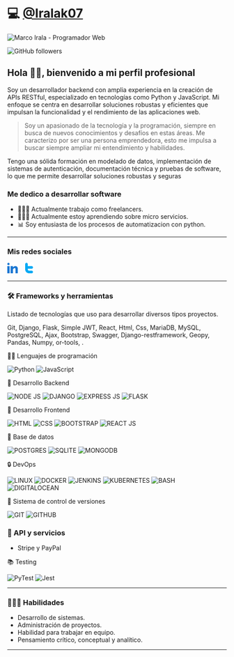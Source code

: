 # :computer: [@Iralak07](https://github.com/Iralak07)

![Marco Irala - Programador Web](https://www.michaelpage.com.au/sites/michaelpage.com.au/files/styles/advice_node_desktop/public/2022-01/Software%20Developer.jpg.webp?itok=FMZ_gBBGg)

![GitHub followers](https://img.shields.io/github/followers/Iralak07?label=Follow%20me%20on%20GitHub&style=for-the-badge)


## Hola 👋🏻, bienvenido a mi perfil profesional

Soy un desarrollador backend con amplia experiencia en la creación de APIs RESTful, especializado en tecnologías como Python y JavaScript. Mi enfoque se centra en desarrollar soluciones robustas y eficientes que impulsan la funcionalidad y el rendimiento de las aplicaciones web.

> Soy un apasionado de la tecnología y la programación, siempre en busca de nuevos conocimientos y desafíos en estas áreas. Me caracterizo por ser una persona emprendedora, esto me impulsa a buscar siempre ampliar mi entendimiento y habilidades. 

Tengo una sólida formación en modelado de datos, implementación de sistemas de autenticación, documentación técnica y pruebas de software, lo que me permite desarrollar soluciones robustas y seguras

### Me dedico a desarrollar software

- 👨🏻‍💻 Actualmente trabajo como freelancers.
- 👨🏻‍🔬 Actualmente estoy aprendiendo sobre micro servicios.
- 📊 Soy entusiasta de los procesos de automatizacion con python.

---


### Mis redes sociales

[<img src='https://github.com/lgzarturo/lgzarturo/raw/master/assets/linkedin.png' alt='LinkedIn' width='24' style='width:24px; margin-right: 10px;'/>](https://www.linkedin.com/in/marco-irala-664794a1/)
[<img src='https://github.com/lgzarturo/lgzarturo/raw/master/assets/twitter.png' alt='Twitter' width='24' style='width:24px; margin-right: 10px;'/>](https://twitter.com/Mr07_200)


---

### 🛠 Frameworks y herramientas

Listado de tecnologías que uso para desarrollar diversos tipos proyectos.

Git, Django, Flask, Simple JWT, React, Html, Css, MariaDB, MySQL, PostgreSQL, Ajax, Bootstrap, Swagger, Django-restframework, Geopy, Pandas, Numpy, or-tools, .

🧑‍💻 Lenguajes de programación

![Python](https://camo.githubusercontent.com/55e4079e69ec5d8246620ecff24ed093877ab0f9011e71d8dec0a2c460c886ab/68747470733a2f2f696d672e736869656c64732e696f2f62616467652f507974686f6e2d3337373641423f7374796c653d666f722d7468652d6261646765266c6f676f3d707974686f6e266c6f676f436f6c6f723d7768697465) ![JavaScript](https://camo.githubusercontent.com/22490711853cb149031c54f97d1a2de5915b2941d8b283f76cac6a33f8dd1f70/68747470733a2f2f696d672e736869656c64732e696f2f62616467652f4a6176617363726970742d3332333333303f7374796c653d666f722d7468652d6261646765266c6f676f3d6a617661736372697074266c6f676f436f6c6f723d463744463145)

🔨 Desarrollo Backend

![NODE JS](https://camo.githubusercontent.com/b0432ab0567d45add9bf155718ab7de57c330cd3acd719374fae0384e95688c2/68747470733a2f2f696d672e736869656c64732e696f2f62616467652f4e6f64652e6a732d3433383533443f7374796c653d666f722d7468652d6261646765266c6f676f3d6e6f64652e6a73266c6f676f436f6c6f723d7768697465) 
![DJANGO](https://camo.githubusercontent.com/04cdbb68e90965f4b6143cbbc6f1399412f000cd7c1a0f758521bcb2fb57bf92/68747470733a2f2f696d672e736869656c64732e696f2f62616467652f446a616e676f2d3039324532303f7374796c653d666f722d7468652d6261646765266c6f676f3d646a616e676f266c6f676f436f6c6f723d7768697465) 
![EXPRESS JS](https://camo.githubusercontent.com/9a7ab76e5dc3321235fbf1e3bffbd20b2e819bd46ac5ca31ad5ccff369bf921d/68747470733a2f2f696d672e736869656c64732e696f2f62616467652f457870726573732e6a732d3430344435393f7374796c653d666f722d7468652d6261646765) 
![FLASK](https://camo.githubusercontent.com/a07a8d56a46617a2281448edd7c3b1bcb9cb264b74ab4600c194c29977fd1352/68747470733a2f2f696d672e736869656c64732e696f2f62616467652f466c61736b2d3030303030303f7374796c653d666f722d7468652d6261646765266c6f676f3d666c61736b266c6f676f436f6c6f723d7768697465)


🎨 Desarrollo Frontend

![HTML](https://camo.githubusercontent.com/bfe6a48836e87b13a16f1f56f88fee428475c2ac29247992ec9b8bcc7154f881/68747470733a2f2f696d672e736869656c64732e696f2f62616467652f48544d4c352d4533344632363f7374796c653d666f722d7468652d6261646765266c6f676f3d68746d6c35266c6f676f436f6c6f723d7768697465)
![CSS](https://camo.githubusercontent.com/472c222e8f240a48ae51cd9b082a1b857be809dcd851a25150890c2da50c13a5/68747470733a2f2f696d672e736869656c64732e696f2f62616467652f435353332d3135373242363f7374796c653d666f722d7468652d6261646765266c6f676f3d63737333266c6f676f436f6c6f723d7768697465) ![BOOTSTRAP](https://camo.githubusercontent.com/c402bd25609922ab7160b91524aeb125a2e664070816aeb6dd66af9c41f70087/68747470733a2f2f696d672e736869656c64732e696f2f62616467652f426f6f7473747261702d3536334437433f7374796c653d666f722d7468652d6261646765266c6f676f3d626f6f747374726170266c6f676f436f6c6f723d7768697465) ![REACT JS](https://camo.githubusercontent.com/6c3957842901e5baa389f3bb8758c8966683333b28493013062fcab5fab645e7/68747470733a2f2f696d672e736869656c64732e696f2f62616467652f52656163742d3230323332413f7374796c653d666f722d7468652d6261646765266c6f676f3d7265616374266c6f676f436f6c6f723d363144414642)

🔧 Base de datos

![POSTGRES](https://camo.githubusercontent.com/6854ba9612c2cb025e7c65445787d93f6436d4691303601506e0bc28be2ae9b8/68747470733a2f2f696d672e736869656c64732e696f2f62616467652f506f737467726553514c2d3331363139323f7374796c653d666f722d7468652d6261646765266c6f676f3d706f737467726573716c266c6f676f436f6c6f723d7768697465) ![SQLITE](https://camo.githubusercontent.com/ef9a6d5557fd55232c18f0f510c840220b1e3932ee382cf9d6691842d37055db/68747470733a2f2f696d672e736869656c64732e696f2f62616467652f53514c6974652d3037343035453f7374796c653d666f722d7468652d6261646765266c6f676f3d73716c697465266c6f676f436f6c6f723d7768697465) ![MONGODB](https://camo.githubusercontent.com/4ae569342c64ecd9f0d7e7cbed78fffcca6a0f427e8efb4297c1d357dfb09074/68747470733a2f2f696d672e736869656c64732e696f2f62616467652f4d6f6e676f44422d3445413934423f7374796c653d666f722d7468652d6261646765266c6f676f3d6d6f6e676f6462266c6f676f436f6c6f723d7768697465)

🔒️ DevOps

![LINUX](https://camo.githubusercontent.com/7eefb2ba052806d8a9ce69863c2eeb3b03cd5935ead7bd2e9245ae2e705a1adf/68747470733a2f2f696d672e736869656c64732e696f2f62616467652f4c696e75782d4643433632343f7374796c653d666f722d7468652d6261646765266c6f676f3d6c696e7578266c6f676f436f6c6f723d626c61636b) ![DOCKER](https://camo.githubusercontent.com/cab240f85acd73c8eca7b1f3b8bb06ef0c4357e99f29b0c71f7d6e621909b32c/68747470733a2f2f696d672e736869656c64732e696f2f62616467652f446f636b65722d3234393645443f7374796c653d666f722d7468652d6261646765266c6f676f3d646f636b6572266c6f676f436f6c6f723d7768697465)
![JENKINS](https://camo.githubusercontent.com/d51bc2545d3d4a7eb6a4ad56c5ab7ca60f05ab477518d2e22c80dab404442f14/68747470733a2f2f696d672e736869656c64732e696f2f62616467652f4a656e6b696e732d4432343933393f7374796c653d666f722d7468652d6261646765266c6f676f3d6a656e6b696e73266c6f676f436f6c6f723d7768697465)
![KUBERNETES](https://camo.githubusercontent.com/1d548e637ab95e7c97c2d76fa8d3bd79a24e418a48d240aa2d701a75871d4961/68747470733a2f2f696d672e736869656c64732e696f2f62616467652f4b756265726e657465732d3332364345353f7374796c653d666f722d7468652d6261646765266c6f676f3d6b756265726e65746573266c6f676f436f6c6f723d7768697465)
![BASH](https://camo.githubusercontent.com/05f408632ba1306df2ee03feb27a07ed57bdc9cd250caf3959cd1e3b3727d6b8/68747470733a2f2f696d672e736869656c64732e696f2f62616467652f426173682d3132313031313f7374796c653d666f722d7468652d6261646765266c6f676f3d676e752d62617368266c6f676f436f6c6f723d7768697465)
![DIGITALOCEAN](https://camo.githubusercontent.com/f2be1306dffe3d2bf309e122c7c1f264e273248af27b705fcdc87eaeb6e78765/68747470733a2f2f696d672e736869656c64732e696f2f62616467652f4469676974616c4f6365616e2d3030383046463f7374796c653d666f722d7468652d6261646765266c6f676f3d6469676974616c6f6365616e266c6f676f436f6c6f723d7768697465)

📝 Sistema de control de versiones

![GIT](https://camo.githubusercontent.com/3d768e26ac10ba994a60ed19acd487895cc43a9cdd43e9305c2408b93136234d/68747470733a2f2f696d672e736869656c64732e696f2f62616467652f6769742d2532334630353033332e7376673f7374796c653d666f722d7468652d6261646765266c6f676f3d676974266c6f676f436f6c6f723d7768697465) ![GITHUB](https://camo.githubusercontent.com/410d86e43f847d3f6e3027fa6f0c2fb7641d893fa601d863a943eac968c41890/68747470733a2f2f696d672e736869656c64732e696f2f62616467652f6769746875622d2532333132313031312e7376673f7374796c653d666f722d7468652d6261646765266c6f676f3d676974687562266c6f676f436f6c6f723d7768697465)
### 🚀 API y servicios

- Stripe y PayPal



📚 Testing

![PyTest](https://camo.githubusercontent.com/2de3931151a59682e804567d67dda603e0158d4ee3f9fb5528bba115653cea53/68747470733a2f2f696d672e736869656c64732e696f2f62616467652f2d5079546573742d3041394544433f7374796c653d666c61742d737175617265266c6f676f3d707974657374266c6f676f436f6c6f723d7768697465)
![Jest](https://camo.githubusercontent.com/dbe64fe34b2806885fac962ff4dae90d798e0e01ccfaa052ec7816376c48e3bf/68747470733a2f2f696d672e736869656c64732e696f2f62616467652f2d4a6573742d4332313332353f7374796c653d666c61742d737175617265266c6f676f3d6a657374266c6f676f436f6c6f723d7768697465)

---
### 👨🏻‍🚀 Habilidades

- Desarrollo de sistemas.
- Administración de proyectos.
- Habilidad para trabajar en equipo.
- Pensamiento crítico, conceptual y analítico.

---

